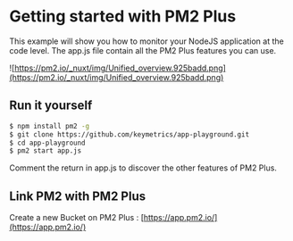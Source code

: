 # Getting started with PM2 Plus

This example will show you how to monitor your NodeJS application at the code level.
The app.js file contain all the PM2 Plus features you can use.

![https://pm2.io/_nuxt/img/Unified_overview.925badd.png](https://pm2.io/_nuxt/img/Unified_overview.925badd.png)

## Run it yourself

```bash
$ npm install pm2 -g
$ git clone https://github.com/keymetrics/app-playground.git
$ cd app-playground
$ pm2 start app.js
```

Comment the return in app.js to discover the other features of PM2 Plus.

## Link PM2 with PM2 Plus

Create a new Bucket on PM2 Plus : [https://app.pm2.io/](https://app.pm2.io/)
